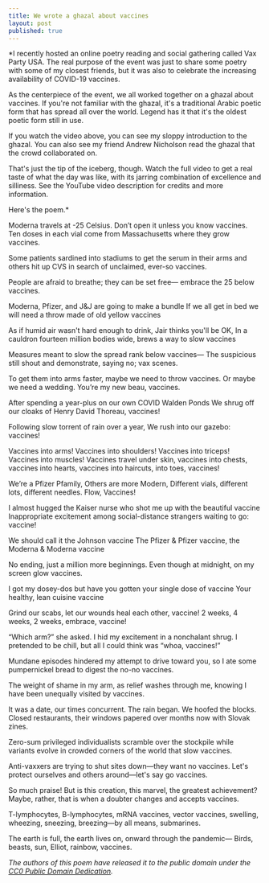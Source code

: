 ```yaml
---
title: We wrote a ghazal about vaccines
layout: post
published: true
---
```


*I recently hosted an online poetry reading and social gathering called Vax Party USA. The real purpose of the event was just to share some poetry with some of my closest friends, but it was also to celebrate the increasing availability of COVID-19 vaccines.

As the centerpiece of the event, we all worked together on a ghazal about vaccines. If you're not familiar with the ghazal, it's a traditional Arabic poetic form that has spread all over the world. Legend has it that it's the oldest poetic form still in use.

If you watch the video above, you can see my sloppy introduction to the ghazal. You can also see my friend Andrew Nicholson read the ghazal that the crowd collaborated on.

That's just the tip of the iceberg, though. Watch the full video to get a real taste of what the day was like, with its jarring combination of excellence and silliness. See the YouTube video description for credits and more information.

Here's the poem.*

Moderna travels at -25 Celsius. Don’t open it unless you know vaccines.  
Ten doses in each vial come from Massachusetts where they grow vaccines.

Some patients sardined into stadiums to get the serum in their arms
and others hit up CVS in search of unclaimed, ever-so vaccines.

People are afraid to breathe; they can be set free—
embrace the 25 below vaccines.

Moderna, Pfizer, and J&J are going to make a bundle
If we all get in bed we will need a throw made of old yellow vaccines

As if humid air wasn't hard enough to drink, Jair thinks you'll be OK,
In a cauldron fourteen million bodies wide, brews a way to slow vaccines

Measures meant to slow the spread rank below vaccines—
The suspicious still shout and demonstrate, saying no; vax scenes.

To get them into arms faster, maybe we need to throw vaccines.
Or maybe we need a wedding. You’re my new beau, vaccines.

After spending a year-plus on our own COVID Walden Ponds
We shrug off our cloaks of Henry David Thoreau, vaccines!

Following slow torrent of rain over a year,
We rush into our gazebo: vaccines!

Vaccines into arms! Vaccines into shoulders! Vaccines into triceps! Vaccines into muscles! Vaccines
travel under skin, vaccines into chests, vaccines into hearts, vaccines into haircuts, into toes, vaccines!

We’re a Pfizer Pfamily, Others are more Modern,
Different vials, different lots, different needles. Flow, Vaccines!

I almost hugged the Kaiser nurse who shot me up with the beautiful vaccine
Inappropriate excitement among social-distance strangers waiting to go: vaccine!  

We should call it the Johnson vaccine
The Pfizer & Pfizer vaccine, the Moderna & Moderna vaccine

No ending, just a million more beginnings.
Even though at midnight, on my screen glow vaccines.

I got my dosey-dos but have you gotten your single dose of vaccine
Your healthy, lean cuisine vaccine

Grind our scabs, let our wounds heal each other, vaccine!
2 weeks, 4 weeks, 2 weeks, embrace, vaccine!

“Which arm?” she asked. I hid my excitement in a nonchalant shrug.
I pretended to be chill, but all I could think was “whoa, vaccines!”

Mundane episodes hindered my attempt to drive toward you,
so I ate some pumpernickel bread to digest the no-no vaccines.

The weight of shame in my arm, as relief washes through me,
knowing I have been unequally visited by vaccines.

It was a date, our times concurrent. The rain began. We hoofed the blocks.
Closed restaurants, their windows papered over months now with Slovak zines.

Zero-sum privileged individualists scramble over the stockpile
while variants evolve in crowded corners of the world that slow vaccines.

Anti-vaxxers are trying to shut sites down—they want no vaccines.
Let's protect ourselves and others around—let's say go vaccines.

So much praise! But is this creation, this marvel, the greatest achievement?
Maybe, rather, that is when a doubter changes and accepts vaccines.

T-lymphocytes, B-lymphocytes, mRNA vaccines, vector vaccines,
swelling, wheezing, sneezing, breezing—by all means, submarines.

The earth is full, the earth lives on, onward through the pandemic—
Birds, beasts, sun, Elliot, rainbow, vaccines.

*The authors of this poem have released it to the public domain under the [CC0 Public Domain Dedication](https://creativecommons.org/publicdomain/zero/1.0/).*
